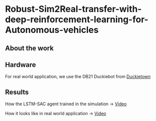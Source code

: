 # Robust-Sim2Real-transfer-with-deep-reinforcement-learning-for-Autonomous-vehicles

## About the work

## Hardware
For real world application, we use the DB21 Duckiebot from [Duckietown](https://www.duckietown.org/)

## Results
How the LSTM-SAC agent trained in the simulation -> [Video](https://youtu.be/Ypl9kf5JDdM)

How it looks like in real world application -> [Video](https://youtu.be/GUzUrxf70FM)
